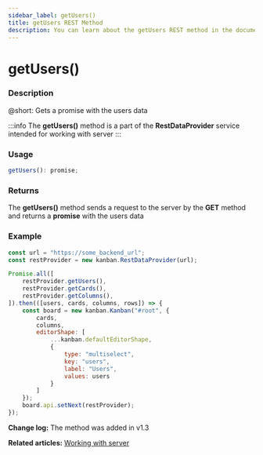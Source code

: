 ```yaml
---
sidebar_label: getUsers()
title: getUsers REST Method
description: You can learn about the getUsers REST method in the documentation of the DHTMLX JavaScript Kanban library. Browse developer guides and API reference, try out code examples and live demos, and download a free 30-day evaluation version of DHTMLX Kanban.
---
```


# getUsers()

### Description

@short: Gets a promise with the users data

:::info
The **getUsers()** method is a part of the **RestDataProvider** service intended for working with server
:::

### Usage

~~~jsx {}
getUsers(): promise;
~~~

### Returns

The **getUsers()** method sends a request to the server by the **GET** method and returns a **promise** with the users data

### Example

~~~jsx {2,5}
const url = "https://some_backend_url";
const restProvider = new kanban.RestDataProvider(url);

Promise.all([
	restProvider.getUsers(),
	restProvider.getCards(),
	restProvider.getColumns(),
]).then(([users, cards, columns, rows]) => {
	const board = new kanban.Kanban("#root", {
		cards,
		columns,
		editorShape: [
			...kanban.defaultEditorShape,
			{
				type: "multiselect", 
				key: "users",
				label: "Users",
				values: users
			}
		]
	});
	board.api.setNext(restProvider);
});
~~~

**Change log:** The method was added in v1.3

**Related articles:** [Working with server](../../../guides/working_with_server)
